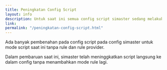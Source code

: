 ```yaml
---
title: Peningkatan Config Script
layout: info
description: Untuk saat ini semua config script simaster sedang melakukan peningkatan
link: 
permalink: "/peningkatan-config-script.html"
---
```

Ada banyak pembenahan pada config script pada config simaster untuk mode script saat ini tanpa rule dan rule provider.

Dalam pembaruan saat ini, simaster telah meninggkatkan script langsung ke dalam config tanpa menambahkan mode rule lagi.
